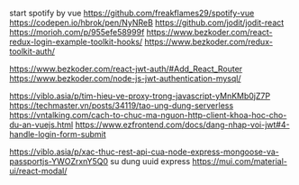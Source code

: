 start spotify by vue
https://github.com/freakflames29/spotify-vue
https://codepen.io/hbrok/pen/NyNReB
https://github.com/jodit/jodit-react
https://morioh.com/p/955efe58999f
https://www.bezkoder.com/react-redux-login-example-toolkit-hooks/
https://www.bezkoder.com/redux-toolkit-auth/

https://www.bezkoder.com/react-jwt-auth/#Add_React_Router
https://www.bezkoder.com/node-js-jwt-authentication-mysql/

https://viblo.asia/p/tim-hieu-ve-proxy-trong-javascript-yMnKMb0jZ7P
https://techmaster.vn/posts/34119/tao-ung-dung-serverless
https://vntalking.com/cach-to-chuc-ma-nguon-http-client-khoa-hoc-cho-du-an-vuejs.html
https://www.ezfrontend.com/docs/dang-nhap-voi-jwt#4-handle-login-form-submit

https://viblo.asia/p/xac-thuc-rest-api-cua-node-express-mongoose-va-passportjs-YWOZrxnY5Q0
su dung uuid express
https://mui.com/material-ui/react-modal/
